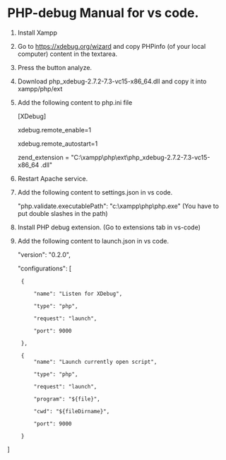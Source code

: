 # PHP-debug Manual for vs code.

1. Install Xampp

2. Go to https://xdebug.org/wizard and copy PHPinfo (of your local computer) content in the textarea.

3. Press the button analyze.

4. Download php_xdebug-2.7.2-7.3-vc15-x86_64.dll and copy it into xampp/php/ext

5. Add the following content to php.ini file

    [XDebug]
    
    xdebug.remote_enable=1
    
    xdebug.remote_autostart=1
    
    zend_extension = "C:\xampp\php\ext\php_xdebug-2.7.2-7.3-vc15-x86_64 .dll"

6. Restart Apache service.

7. Add the following content to settings.json in vs code.

    "php.validate.executablePath": "c:\\xampp\\php\\php.exe" (You have to put double slashes in the path)

8. Install PHP debug extension. (Go to extensions tab in vs-code)

9. Add the following content to launch.json in vs code.

    "version": "0.2.0",
    
    "configurations": [
    
        {
        
            "name": "Listen for XDebug",
            
            "type": "php",
            
            "request": "launch",
            
            "port": 9000
            
        },
        
        {
            "name": "Launch currently open script",
            
            "type": "php",
            
            "request": "launch",
            
            "program": "${file}",
            
            "cwd": "${fileDirname}",
            
            "port": 9000
            
        }
        
]



